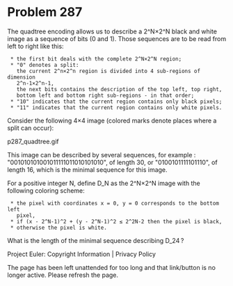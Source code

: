 #   Problem 287

   The quadtree encoding allows us to describe a 2^N×2^N black and white
   image as a sequence of bits (0 and 1). Those sequences are to be read from
   left to right like this:

     * the first bit deals with the complete 2^N×2^N region;
     * "0" denotes a split:
       the current 2^n×2^n region is divided into 4 sub-regions of dimension
       2^n-1×2^n-1,
       the next bits contains the description of the top left, top right,
       bottom left and bottom right sub-regions - in that order;
     * "10" indicates that the current region contains only black pixels;
     * "11" indicates that the current region contains only white pixels.

   Consider the following 4×4 image (colored marks denote places where a
   split can occur):

   p287_quadtree.gif

   This image can be described by several sequences, for example :
   "001010101001011111011010101010", of length 30, or
   "0100101111101110", of length 16, which is the minimal sequence for this
   image.

   For a positive integer N, define D_N as the 2^N×2^N image with the
   following coloring scheme:

     * the pixel with coordinates x = 0, y = 0 corresponds to the bottom left
       pixel,
     * if (x - 2^N-1)^2 + (y - 2^N-1)^2 ≤ 2^2N-2 then the pixel is black,
     * otherwise the pixel is white.

   What is the length of the minimal sequence describing D_24 ?

   Project Euler: Copyright Information | Privacy Policy

   The page has been left unattended for too long and that link/button is no
   longer active. Please refresh the page.
